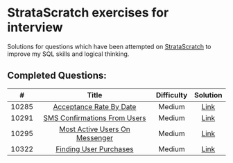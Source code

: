 # StrataScratch exercises for interview
Solutions for questions which have been attempted on [StrataScratch](https://www.stratascratch.com) to improve my SQL skills and logical thinking.

## Completed Questions:
|  #  | Title | Difficulty | Solution |
|:---:|:-----:|:----------:|:--------:|
|10285|[Acceptance Rate By Date](https://platform.stratascratch.com/coding/10285-acceptance-rate-by-date?code_type=1)|Medium|[Link](https://github.com/mwacinski/stratascratchexer/blob/main/10285.sql)
|10291|[SMS Confirmations From Users](https://platform.stratascratch.com/coding/10291-sms-confirmations-from-users?code_type=1)|Medium|[Link](https://github.com/mwacinski/stratascratchexer/blob/main/10291.sql)
|10295|[Most Active Users On Messenger](https://platform.stratascratch.com/coding/10295-most-active-users-on-messenger?code_type=1)|Medium|[Link](https://github.com/mwacinski/stratascratchexer/blob/main/10295.sql)
|10322|[Finding User Purchases](https://platform.stratascratch.com/coding/10322-finding-user-purchases?code_type=1)|Medium|[Link](https://github.com/mwacinski/stratascratchexer/blob/main/10322.sql)
